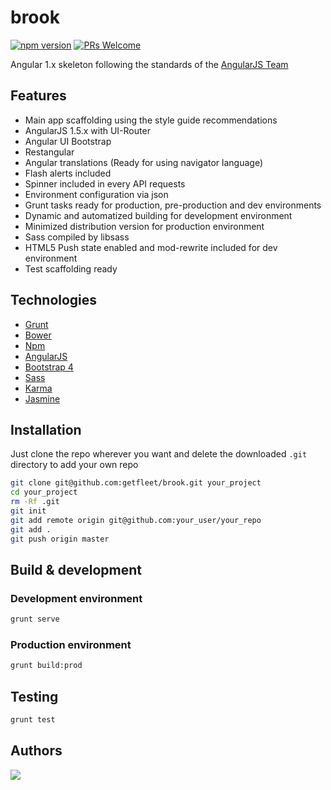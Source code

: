 # brook

[![npm version](https://img.shields.io/npm/v/react.svg?style=flat)](https://www.npmjs.com/package/react) [![PRs Welcome](https://img.shields.io/badge/PRs-welcome-brightgreen.svg)](CONTRIBUTING.md#pull-requests)

Angular 1.x skeleton following the standards of the [AngularJS Team](https://github.com/johnpapa/angular-styleguide/blob/master/a1/README.md)

## Features

+ Main app scaffolding using the style guide recommendations
+ AngularJS 1.5.x with UI-Router
+ Angular UI Bootstrap
+ Restangular
+ Angular translations (Ready for using navigator language)
+ Flash alerts included
+ Spinner included in every API requests
+ Environment configuration via json
+ Grunt tasks ready for production, pre-production and dev environments
+ Dynamic and automatized building for development environment
+ Minimized distribution version for production environment
+ Sass compiled by libsass
+ HTML5 Push state enabled and mod-rewrite included for dev environment
+ Test scaffolding ready

## Technologies

+ [Grunt](http://gruntjs.com/)
+ [Bower](http://bower.io/)
+ [Npm](https://www.npmjs.com/)
+ [AngularJS](https://angularjs.org/)
+ [Bootstrap 4](http://v4-alpha.getbootstrap.com/)
+ [Sass](http://sass-lang.com/)
+ [Karma](https://karma-runner.github.io)
+ [Jasmine](http://jasmine.github.io/)

## Installation

Just clone the repo wherever you want and delete the downloaded `.git` directory to add your own repo

````bash
git clone git@github.com:getfleet/brook.git your_project
cd your_project
rm -Rf .git
git init
git add remote origin git@github.com:your_user/your_repo
git add .
git push origin master
````

## Build & development

### Development environment

````bash
grunt serve
````

### Production environment

````bash
grunt build:prod
````


## Testing

````bash
grunt test
````

## Authors

  <a href="https://github.com/nass600" target="_blank">
    <img src="http://s.gravatar.com/avatar/49f04efaf80ecb68e6e383919019b843?s=80">
  </a>
